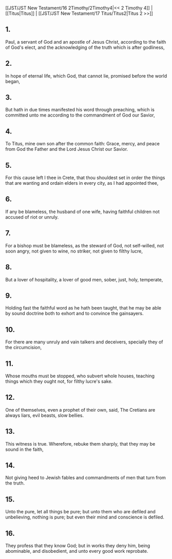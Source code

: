 [[JST/JST New Testament/16 2Timothy/2Timothy4|<< 2 Timothy 4]] | [[Titus|Titus]] | [[JST/JST New Testament/17 Titus/Titus2|Titus 2 >>]]
## 1.
Paul, a servant of God and an apostle of Jesus Christ, according to the faith of God\'s elect, and the acknowledging of the truth which is after godliness,
## 2.
In hope of eternal life, which God, that cannot lie, promised before the world began,
## 3.
But hath in due times manifested his word through preaching, which is committed unto me according to the commandment of God our Savior,
## 4.
To Titus, mine own son after the common faith: Grace, mercy, and peace from God the Father and the Lord Jesus Christ our Savior.
## 5.
For this cause left I thee in Crete, that thou shouldest set in order the things that are wanting and ordain elders in every city, as I had appointed thee,
## 6.
If any be blameless, the husband of one wife, having faithful children not accused of riot or unruly.
## 7.
For a bishop must be blameless, as the steward of God, not self-willed, not soon angry, not given to wine, no striker, not given to filthy lucre,
## 8.
But a lover of hospitality, a lover of good men, sober, just, holy, temperate,
## 9.
Holding fast the faithful word as he hath been taught, that he may be able by sound doctrine both to exhort and to convince the gainsayers.
## 10.
For there are many unruly and vain talkers and deceivers, specially they of the circumcision,
## 11.
Whose mouths must be stopped, who subvert whole houses, teaching things which they ought not, for filthy lucre\'s sake.
## 12.
One of themselves, even a prophet of their own, said, The Cretians are always liars, evil beasts, slow bellies.
## 13.
This witness is true. Wherefore, rebuke them sharply, that they may be sound in the faith,
## 14.
Not giving heed to Jewish fables and commandments of men that turn from the truth.
## 15.
Unto the pure, let all things be pure; but unto them who are defiled and unbelieving, nothing is pure; but even their mind and conscience is defiled.
## 16.
They profess that they know God; but in works they deny him, being abominable, and disobedient, and unto every good work reprobate.

